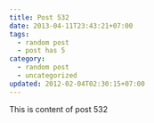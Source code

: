 ```yaml
---
title: Post 532
date: 2013-04-11T23:43:21+07:00
tags:
  - random post
  - post has 5
category:
  - random post
  - uncategorized
updated: 2012-02-04T02:30:15+07:00
---
```

This is content of post 532